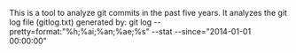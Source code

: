 This is a tool to analyze git commits in the past five years. It analyzes the git log file (gitlog.txt) generated by:
	 git log --pretty=format:"%h;%ai;%an;%ae;%s" --stat --since="2014-01-01 00:00:00"

